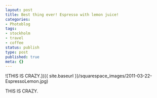 ```yaml
---
layout: post
title: Best thing ever! Espresso with lemon juice!
categories:
- Photoblog
tags:
- stockholm
- travel
- coffee
status: publish
type: post
published: true
meta: {}
---
```


![THIS IS CRAZY.]({{ site.baseurl }}/squarespace_images/2011-03-22-EspressoLemon.jpg) 

THIS IS CRAZY.

